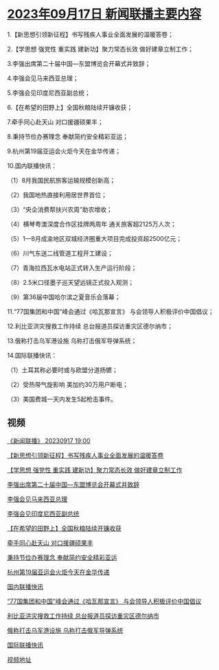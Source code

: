 # [2023年09月17日 新闻联播主要内容](https://tv.cctv.com/lm/xwlb/day/20230917.shtml)

1.【新思想引领新征程】书写残疾人事业全面发展的温暖答卷；

2.【学思想 强党性 重实践 建新功】聚力常态长效 做好建章立制工作；

3.李强出席第二十届中国—东盟博览会开幕式并致辞；

4.李强会见马来西亚总理；

5.李强会见印度尼西亚副总统；

6.【在希望的田野上】全国秋粮陆续开镰收获；

7.牵手同心赴天山 对口援疆硕果丰；

8.秉持节俭办赛理念 奉献简约安全精彩亚运；

9.杭州第19届亚运会火炬今天在金华传递；

10.国内联播快讯：

（1）8月我国民航旅客运输规模创新高；

（2）我国地热直接利用居世界首位；

（3）“央企消费帮扶兴农周”助农增收；

（4）横琴粤澳深度合作区挂牌两周年 通关旅客超2125万人次；

（5）1—8月成渝地区双城经济圈重大项目完成投资超2500亿元；

（6）川气东送二线管道工程开工建设；

（7）青海拉西瓦水电站正式转入生产运行阶段；

（8）2.5米口径墨子巡天望远镜正式投入观测；

（9）第36届中国哈尔滨之夏音乐会落幕；

11.“77国集团和中国”峰会通过《哈瓦那宣言》 与会领导人积极评价中国倡议；

12.利比亚洪灾搜救工作持续 总台报道员探访重灾区德尔纳市；

13.俄称打击乌军港设施 乌称打击俄军导弹系统；

14.国际联播快讯：

（1）土耳其称必要时或与欧盟分道扬镳；

（2）受热带气旋影响 美加约30万用户断电；

（3）美国费城一天内发生5起枪击事件。

## 视频

[《新闻联播》 20230917 19:00](https://tv.cctv.com/2023/09/17/VIDEiJds8sjFuHK43CV9dvXz230917.shtml)

[【新思想引领新征程】书写残疾人事业全面发展的温暖答卷](https://tv.cctv.com/2023/09/17/VIDEE9U08THc8Q0SoR9KMvHS230917.shtml)

[【学思想 强党性 重实践 建新功】聚力常态长效 做好建章立制工作](https://tv.cctv.com/2023/09/17/VIDEJvk9iKGnwVIANlIPCy8W230917.shtml)

[李强出席第二十届中国—东盟博览会开幕式并致辞](https://tv.cctv.com/2023/09/17/VIDEvTdPsNSTqpFWQ60dSK4E230917.shtml)

[李强会见马来西亚总理](https://tv.cctv.com/2023/09/17/VIDE18Q3hDmax02GRyeqays2230917.shtml)

[李强会见印度尼西亚副总统](https://tv.cctv.com/2023/09/17/VIDEcPx8hFqXLEa1IX8M3oGr230917.shtml)

[【在希望的田野上】全国秋粮陆续开镰收获](https://tv.cctv.com/2023/09/17/VIDE2WiyauHcef264u7EKO0f230917.shtml)

[牵手同心赴天山 对口援疆硕果丰](https://tv.cctv.com/2023/09/17/VIDEgdeCOaedXQRHSquW17tY230917.shtml)

[秉持节俭办赛理念 奉献简约安全精彩亚运](https://tv.cctv.com/2023/09/17/VIDENvB4iy3reeAH1LB8jyRq230917.shtml)

[杭州第19届亚运会火炬今天在金华传递](https://tv.cctv.com/2023/09/17/VIDEpa9qOniwQxS41mpQgnSP230917.shtml)

[国内联播快讯](https://tv.cctv.com/2023/09/17/VIDEhwbkrn639rxVoUTUmhU6230917.shtml)

[“77国集团和中国”峰会通过《哈瓦那宣言》 与会领导人积极评价中国倡议](https://tv.cctv.com/2023/09/17/VIDEjFYEyw9eNMxSB9OYxZoR230917.shtml)

[利比亚洪灾搜救工作持续 总台报道员探访重灾区德尔纳市](https://tv.cctv.com/2023/09/17/VIDEuCqnDE4VBd8leBuOqeFY230917.shtml)

[俄称打击乌军港设施 乌称打击俄军导弹系统](https://tv.cctv.com/2023/09/17/VIDEDyb6ELAlJk8oTjeUxI43230917.shtml)

[国际联播快讯](https://tv.cctv.com/2023/09/17/VIDEjFqr6obpuU0rvEDq4TpG230917.shtml)

[视频地址](https://tv.cctv.com/lm/xwlb/day/20230917.shtml) 


